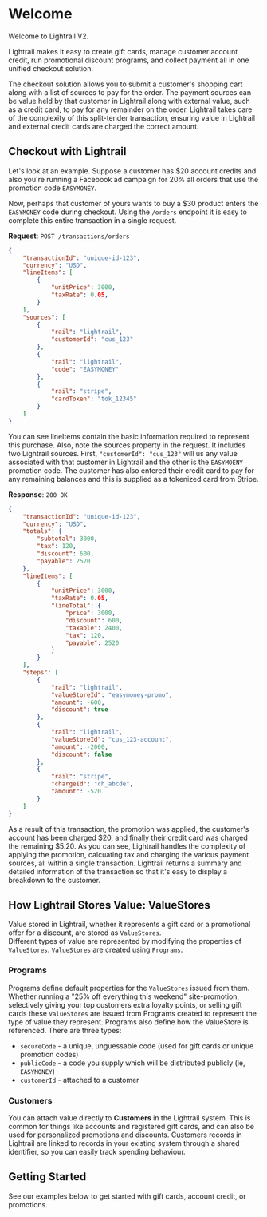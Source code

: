 # Welcome
Welcome to Lightrail V2. 

Lightrail makes it easy to create gift cards, manage customer account credit, run promotional discount programs, and collect payment all in one unified checkout solution.


The checkout solution allows you to submit a customer's shopping cart along with a list of sources to pay for the order. The payment sources can be value held by that customer in Lightrail along with external value, such as a credit card, to pay for any remainder on the order. Lightrail takes care of the complexity of this split-tender transaction, ensuring value in Lightrail and external credit cards are charged the correct amount.

## Checkout with Lightrail
Let's look at an example. Suppose a customer has $20 account credits and also you're running a Facebook ad campaign for 20% all orders that use the promotion code `EASYMONEY`.

Now, perhaps that customer of yours wants to buy a $30 product enters the `EASYMONEY` code during checkout. Using the `/orders` endpoint it is easy to complete this entire transaction in a single request.

**Request**: `POST /transactions/orders`
```json
{
    "transactionId": "unique-id-123",
    "currency": "USD",
    "lineItems": [
        {
            "unitPrice": 3000,
            "taxRate": 0.05,
        }
    ],
    "sources": [
        {
            "rail": "lightrail",
            "customerId": "cus_123"
        },
        {
            "rail": "lightrail",
            "code": "EASYMONEY"
        },
        {
            "rail": "stripe",
            "cardToken": "tok_12345"
        }
    ]
}
```       

You can see lineItems contain the basic information required to represent this purchase. Also, note the sources property in the request. 
It includes two Lightrail sources. First, `"customerId": "cus_123"` will us any value associated with that customer in Lightrail and the other is the `EASYMOENY` promotion code. 
The customer has also entered their credit card to pay for any remaining balances and this is supplied as a tokenized card from Stripe.  
 
**Response**: `200 OK`
```json
{
    "transactionId": "unique-id-123",
    "currency": "USD",
    "totals": {
        "subtotal": 3000,
        "tax": 120,
        "discount": 600,
        "payable": 2520
    },
    "lineItems": [
        {
            "unitPrice": 3000,
            "taxRate": 0.05,
            "lineTotal": {
                "price": 3000,
                "discount": 600,
                "taxable": 2400,
                "tax": 120,
                "payable": 2520
            }
        }
    ],
    "steps": [
        {
            "rail": "lightrail",
            "valueStoreId": "easymoney-promo",
            "amount": -600, 
            "discount": true
        },
        {
            "rail": "lightrail",
            "valueStoreId": "cus_123-account",
            "amount": -2000, 
            "discount": false
        },
        {
            "rail": "stripe",
            "chargeId": "ch_abcde",
            "amount": -520
        }
    ]
} 
``` 

As a result of this transaction, the promotion was applied, the customer's account has been charged $20, and finally their credit card was charged the remaining $5.20.
As you can see, Lightrail handles the complexity of applying the promotion, calcuating tax and charging the various payment sources, all within a single transaction. 
Lightrail returns a summary and detailed information of the transaction so that it's easy to display a breakdown to the customer. 

## How Lightrail Stores Value: ValueStores
Value stored in Lightrail, whether it represents a gift card or a promotional offer for a discount, are stored as `ValueStores`.   
Different types of value are represented by modifying the properties of `ValueStores`. `ValueStores` are created using `Programs`. 

### Programs
Programs define default properties for the `ValueStores` issued from them. 
Whether running a "25% off everything this weekend" site-promotion, selectively giving your top customers extra loyalty points, or selling gift cards these `ValueStores` are issued from Programs created to represent the type of value they represent. 
Programs also define how the ValueStore is referenced. There are three types:
- `secureCode` - a unique, unguessable code (used for gift cards or unique promotion codes)
- `publicCode` - a code you supply which will be distributed publicly (ie, `EASYMONEY`)
- `customerId` - attached to a customer

### Customers
You can attach value directly to **Customers** in the Lightrail system. This is common for things like accounts and registered gift cards, and can also be used for personalized promotions and discounts. Customers records in Lightrail are linked to records in your existing system through a shared identifier, so you can easily track spending behaviour. 

## Getting Started
See our examples below to get started with gift cards, account credit, or promotions. 
